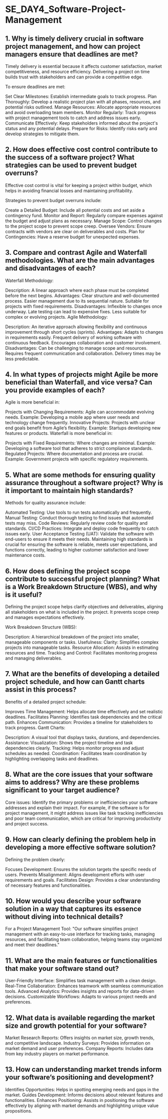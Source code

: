 # SE_DAY4_Software-Project-Management
## 1. Why is timely delivery crucial in software project management, and how can project managers ensure that deadlines are met?
Timely delivery is essential because it affects customer satisfaction, market competitiveness, and resource efficiency. Delivering a project on time builds trust with stakeholders and can provide a competitive edge.

To ensure deadlines are met:

Set Clear Milestones: Establish intermediate goals to track progress.
Plan Thoroughly: Develop a realistic project plan with all phases, resources, and potential risks outlined.
Manage Resources: Allocate appropriate resources and avoid overloading team members.
Monitor Regularly: Track progress with project management tools to catch and address issues early.
Communicate Effectively: Keep stakeholders informed about the project's status and any potential delays.
Prepare for Risks: Identify risks early and develop strategies to mitigate them.
## 2. How does effective cost control contribute to the success of a software project? What strategies can be used to prevent budget overruns?
Effective cost control is vital for keeping a project within budget, which helps in avoiding financial losses and maintaining profitability.

Strategies to prevent budget overruns include:

Create a Detailed Budget: Include all potential costs and set aside a contingency fund.
Monitor and Report: Regularly compare expenses against the budget and adjust plans as necessary.
Manage Scope: Control changes to the project scope to prevent scope creep.
Oversee Vendors: Ensure contracts with vendors are clear on deliverables and costs.
Plan for Contingencies: Have a reserve budget for unexpected expenses.
## 3. Compare and contrast Agile and Waterfall methodologies. What are the main advantages and disadvantages of each?
Waterfall Methodology:

Description: A linear approach where each phase must be completed before the next begins.
Advantages:
Clear structure and well-documented process.
Easier management due to its sequential nature.
Suitable for projects with fixed requirements.
Disadvantages:
Inflexible to changes once underway.
Late testing can lead to expensive fixes.
Less suitable for complex or evolving projects.
Agile Methodology:

Description: An iterative approach allowing flexibility and continuous improvement through short cycles (sprints).
Advantages:
Adapts to changes in requirements easily.
Frequent delivery of working software with continuous feedback.
Encourages collaboration and customer involvement.
Disadvantages:
Can be challenging to manage scope and resources.
Requires frequent communication and collaboration.
Delivery times may be less predictable.
## 4. In what types of projects might Agile be more beneficial than Waterfall, and vice versa? Can you provide examples of each?
Agile is more beneficial in:

Projects with Changing Requirements: Agile can accommodate evolving needs. Example: Developing a mobile app where user needs and technology change frequently.
Innovative Projects: Projects with unclear end goals benefit from Agile’s flexibility. Example: Startups developing new features or products.
Waterfall is more beneficial in:

Projects with Fixed Requirements: Where changes are minimal. Example: Developing a software tool that adheres to strict compliance standards.
Regulated Projects: Where documentation and process are crucial. Example: Government projects with specific regulatory requirements.
## 5. What are some methods for ensuring quality assurance throughout a software project? Why is it important to maintain high standards?
Methods for quality assurance include:

Automated Testing: Use tools to run tests automatically and frequently.
Manual Testing: Conduct thorough testing to find issues that automated tests may miss.
Code Reviews: Regularly review code for quality and standards.
CI/CD Practices: Integrate and deploy code frequently to catch issues early.
User Acceptance Testing (UAT): Validate the software with end-users to ensure it meets their needs.
Maintaining high standards is crucial for ensuring the software is reliable, meets user expectations, and functions correctly, leading to higher customer satisfaction and lower maintenance costs.
## 6. How does defining the project scope contribute to successful project planning? What is a Work Breakdown Structure (WBS), and why is it useful?
Defining the project scope helps clarify objectives and deliverables, aligning all stakeholders on what is included in the project. It prevents scope creep and manages expectations effectively.

Work Breakdown Structure (WBS):

Description: A hierarchical breakdown of the project into smaller, manageable components or tasks.
Usefulness:
Clarity: Simplifies complex projects into manageable tasks.
Resource Allocation: Assists in estimating resources and time.
Tracking and Control: Facilitates monitoring progress and managing deliverables.
## 7. What are the benefits of developing a detailed project schedule, and how can Gantt charts assist in this process?
Benefits of a detailed project schedule:

Improves Time Management: Helps allocate time effectively and set realistic deadlines.
Facilitates Planning: Identifies task dependencies and the critical path.
Enhances Communication: Provides a timeline for stakeholders to track progress.
Gantt Charts:

Description: A visual tool that displays tasks, durations, and dependencies.
Assistance:
Visualization: Shows the project timeline and task dependencies clearly.
Tracking: Helps monitor progress and adjust schedules as needed.
Coordination: Facilitates team coordination by highlighting overlapping tasks and deadlines.
## 8. What are the core issues that your software aims to address? Why are these problems significant to your target audience?
Core issues: Identify the primary problems or inefficiencies your software addresses and explain their impact. For example, if the software is for project management, it might address issues like task tracking inefficiencies and poor team communication, which are critical for improving productivity and project success.
## 9. How can clearly defining the problem help in developing a more effective software solution?
Defining the problem clearly:

Focuses Development: Ensures the solution targets the specific needs of users.
Prevents Misalignment: Aligns development efforts with user requirements and goals.
Facilitates Design: Provides a clear understanding of necessary features and functionalities.
## 10. How would you describe your software solution in a way that captures its essence without diving into technical details?
For a Project Management Tool: "Our software simplifies project management with an easy-to-use interface for tracking tasks, managing resources, and facilitating team collaboration, helping teams stay organized and meet their deadlines."
## 11. What are the main features or functionalities that make your software stand out?
User-Friendly Interface: Simplifies task management with a clean design.
Real-Time Collaboration: Enhances teamwork with seamless communication tools.
Advanced Analytics: Provides insights and reports for data-driven decisions.
Customizable Workflows: Adapts to various project needs and preferences.
## 12. What data is available regarding the market size and growth potential for your software?
Market Research Reports: Offers insights on market size, growth trends, and competitive landscape.
Industry Surveys: Provides information on market demand and user preferences.
Company Reports: Includes data from key industry players on market performance.
## 13. How can understanding market trends inform your software’s positioning and development?
Identifies Opportunities: Helps in spotting emerging needs and gaps in the market.
Guides Development: Informs decisions about relevant features and functionalities.
Enhances Positioning: Assists in positioning the software effectively by aligning with market demands and highlighting unique value propositions.
